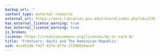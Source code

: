 ```yaml
---
backup_url: ''
content_type: external-resource
external_url: https://emro.libraries.psu.edu/record/index.php?id=2335
has_external_licence_warning: true
has_external_license_warning: true
is_broken: ''
license: https://creativecommons.org/licenses/by-nc-sa/4.0/
title: 'Frontiers: Haiti and The Dominican Republic'
uid: 4cc451db-f427-42fe-977e-17298810ace7
---
```

